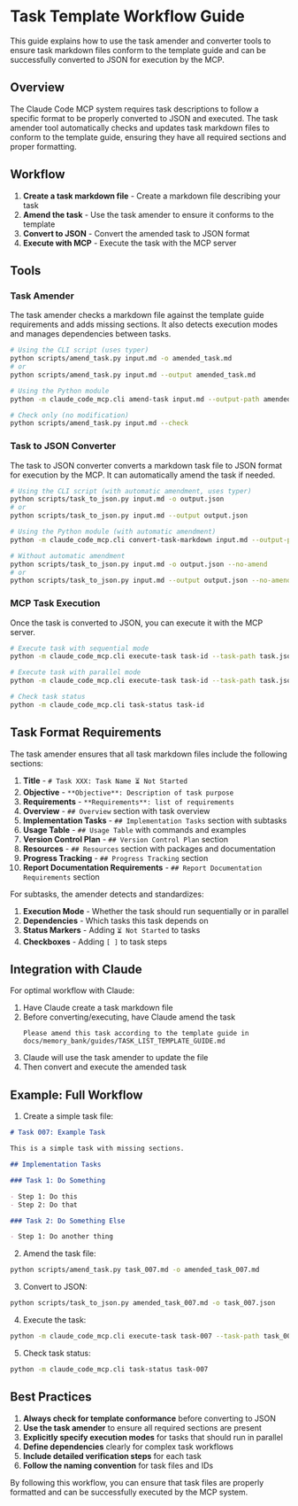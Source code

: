 # Task Template Workflow Guide

This guide explains how to use the task amender and converter tools to ensure task markdown files conform to the template guide and can be successfully converted to JSON for execution by the MCP.

## Overview

The Claude Code MCP system requires task descriptions to follow a specific format to be properly converted to JSON and executed. The task amender tool automatically checks and updates task markdown files to conform to the template guide, ensuring they have all required sections and proper formatting.

## Workflow

1. **Create a task markdown file** - Create a markdown file describing your task
2. **Amend the task** - Use the task amender to ensure it conforms to the template
3. **Convert to JSON** - Convert the amended task to JSON format
4. **Execute with MCP** - Execute the task with the MCP server

## Tools

### Task Amender

The task amender checks a markdown file against the template guide requirements and adds missing sections. It also detects execution modes and manages dependencies between tasks.

```bash
# Using the CLI script (uses typer)
python scripts/amend_task.py input.md -o amended_task.md
# or
python scripts/amend_task.py input.md --output amended_task.md

# Using the Python module
python -m claude_code_mcp.cli amend-task input.md --output-path amended_task.md

# Check only (no modification)
python scripts/amend_task.py input.md --check
```

### Task to JSON Converter

The task to JSON converter converts a markdown task file to JSON format for execution by the MCP. It can automatically amend the task if needed.

```bash
# Using the CLI script (with automatic amendment, uses typer)
python scripts/task_to_json.py input.md -o output.json
# or
python scripts/task_to_json.py input.md --output output.json

# Using the Python module (with automatic amendment)
python -m claude_code_mcp.cli convert-task-markdown input.md --output-path output.json

# Without automatic amendment
python scripts/task_to_json.py input.md -o output.json --no-amend
# or
python scripts/task_to_json.py input.md --output output.json --no-amend
```

### MCP Task Execution

Once the task is converted to JSON, you can execute it with the MCP server.

```bash
# Execute task with sequential mode
python -m claude_code_mcp.cli execute-task task-id --task-path task.json --execution-mode sequential

# Execute task with parallel mode
python -m claude_code_mcp.cli execute-task task-id --task-path task.json --execution-mode parallel

# Check task status
python -m claude_code_mcp.cli task-status task-id
```

## Task Format Requirements

The task amender ensures that all task markdown files include the following sections:

1. **Title** - `# Task XXX: Task Name ⏳ Not Started`
2. **Objective** - `**Objective**: Description of task purpose`
3. **Requirements** - `**Requirements**: list of requirements`
4. **Overview** - `## Overview` section with task overview
5. **Implementation Tasks** - `## Implementation Tasks` section with subtasks
6. **Usage Table** - `## Usage Table` with commands and examples
7. **Version Control Plan** - `## Version Control Plan` section
8. **Resources** - `## Resources` section with packages and documentation
9. **Progress Tracking** - `## Progress Tracking` section
10. **Report Documentation Requirements** - `## Report Documentation Requirements` section

For subtasks, the amender detects and standardizes:

1. **Execution Mode** - Whether the task should run sequentially or in parallel
2. **Dependencies** - Which tasks this task depends on
3. **Status Markers** - Adding `⏳ Not Started` to tasks
4. **Checkboxes** - Adding `[ ]` to task steps

## Integration with Claude

For optimal workflow with Claude:

1. Have Claude create a task markdown file
2. Before converting/executing, have Claude amend the task
   ```
   Please amend this task according to the template guide in docs/memory_bank/guides/TASK_LIST_TEMPLATE_GUIDE.md
   ```
3. Claude will use the task amender to update the file
4. Then convert and execute the amended task

## Example: Full Workflow

1. Create a simple task file:

```markdown
# Task 007: Example Task

This is a simple task with missing sections.

## Implementation Tasks

### Task 1: Do Something

- Step 1: Do this
- Step 2: Do that

### Task 2: Do Something Else

- Step 1: Do another thing
```

2. Amend the task file:

```bash
python scripts/amend_task.py task_007.md -o amended_task_007.md
```

3. Convert to JSON:

```bash
python scripts/task_to_json.py amended_task_007.md -o task_007.json
```

4. Execute the task:

```bash
python -m claude_code_mcp.cli execute-task task-007 --task-path task_007.json
```

5. Check task status:

```bash
python -m claude_code_mcp.cli task-status task-007
```

## Best Practices

1. **Always check for template conformance** before converting to JSON
2. **Use the task amender** to ensure all required sections are present
3. **Explicitly specify execution modes** for tasks that should run in parallel
4. **Define dependencies** clearly for complex task workflows
5. **Include detailed verification steps** for each task
6. **Follow the naming convention** for task files and IDs

By following this workflow, you can ensure that task files are properly formatted and can be successfully executed by the MCP system.